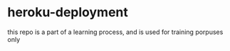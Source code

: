 # heroku-deployment

this repo is a part of a learning process, and is used for training porpuses only
